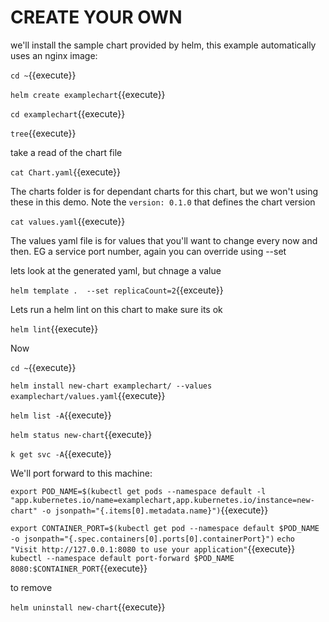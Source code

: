 # CREATE YOUR OWN

we'll install the sample chart provided by helm, this example automatically uses an nginx image:

`cd ~`{{execute}}

`helm create examplechart`{{execute}}

`cd examplechart`{{execute}}

`tree`{{execute}}

take a read of the chart file

`cat Chart.yaml`{{execute}}


The charts folder is for dependant charts for this chart, but we won't using these in this demo.
Note  the `version: 0.1.0`  that defines the chart version

`cat values.yaml`{{execute}}

The values yaml file is for values that you'll want to change every now and then. EG a service port number, again you can override using --set

lets look at the generated yaml, but chnage a value

`helm template .  --set replicaCount=2`{{exceute}}

Lets run a helm lint on this chart to make sure its ok

`helm lint`{{execute}}

Now

`cd ~`{{execute}}

`helm install new-chart examplechart/ --values examplechart/values.yaml`{{execute}}

`helm list -A`{{execute}}

`helm status new-chart`{{execute}}

`k get svc -A`{{execute}}


We'll port forward to this machine:

`export POD_NAME=$(kubectl get pods --namespace default -l "app.kubernetes.io/name=examplechart,app.kubernetes.io/instance=new-chart" -o jsonpath="{.items[0].metadata.name}")`{{execute}}     


`export CONTAINER_PORT=$(kubectl get pod --namespace default $POD_NAME -o jsonpath="{.spec.containers[0].ports[0].containerPort}")`
`echo "Visit http://127.0.0.1:8080 to use your application"`{{execute}}   
`kubectl --namespace default port-forward $POD_NAME 8080:$CONTAINER_PORT`{{execute}}   

to remove

`helm uninstall new-chart`{{execute}}
